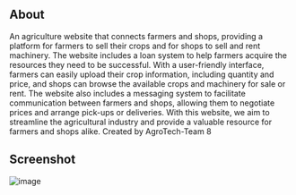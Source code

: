 ## About
An agriculture website that connects farmers and shops, providing a platform for farmers to sell their crops and for shops to sell and rent machinery. The website includes a loan system to help farmers acquire the resources they need to be successful. With a user-friendly interface, farmers can easily upload their crop information, including quantity and price, and shops can browse the available crops and machinery for sale or rent. The website also includes a messaging system to facilitate communication between farmers and shops, allowing them to negotiate prices and arrange pick-ups or deliveries. With this website, we aim to streamline the agricultural industry and provide a valuable resource for farmers and shops alike.
Created by AgroTech-Team 8
## Screenshot
![image](https://user-images.githubusercontent.com/71543277/225738930-1aaac174-54a0-4dcf-8ee0-3ed32fc23cd4.png)
